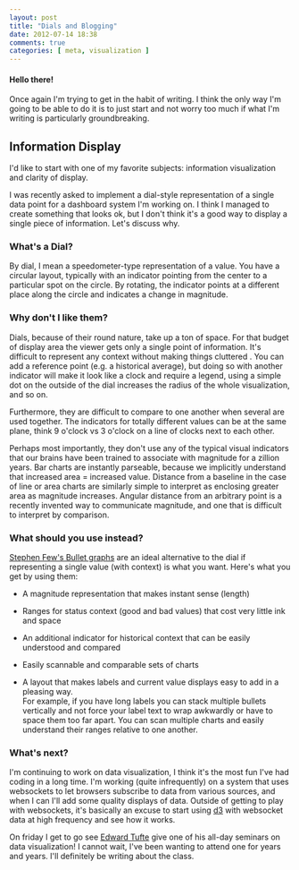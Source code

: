 ```yaml
---
layout: post
title: "Dials and Blogging"
date: 2012-07-14 18:38
comments: true
categories: [ meta, visualization ]
---
```

#### Hello there!
Once again I'm trying to get in the habit of writing.  I think the only way I'm going to be able to do it is to just start and not worry too much if what I'm writing is particularly groundbreaking.

Information Display
-------------------

I'd like to start with one of my favorite subjects: information visualization and clarity of display.

I was recently asked to implement a dial-style representation of a single data point for a dashboard system I'm working on.  I think I managed to create something that looks ok, but I don't think it's a good way to display a single piece of information.  Let's discuss why.

### What's a Dial?

By dial, I mean a speedometer-type representation of a value.  You have a circular layout, typically with an indicator pointing from the center to a particular spot on the circle.  By rotating, the indicator points at a different place along the circle and indicates a change in magnitude.

### Why don't I like them?

Dials, because of their round nature, take up a ton of space.  For that budget of display area the viewer gets only a single point of information.  It's difficult to represent any context without making things cluttered .  You can add a reference point (e.g. a historical average), but doing so with another indicator will make it look like a clock and require a legend, using a simple dot on the outside of the dial increases the radius of the whole visualization, and so on.

Furthermore, they are difficult to compare to one another when several are used together.  The indicators for totally different values can be at the same plane, think 9 o'clock vs 3 o'clock on a line of clocks next to each other.

Perhaps most importantly, they don't use any of the typical visual indicators that our brains have been trained to associate with magnitude for a zillion years.  Bar charts are instantly parseable, because we implicitly understand that increased area = increased value.  Distance from a baseline in the case of line or area charts are similarly simple to interpret as enclosing greater area as magnitude increases.  Angular distance from an arbitrary point is a recently invented way to communicate magnitude, and one that is difficult to interpret by comparison.

### What should you use instead?

[Stephen Few's Bullet graphs](https://en.wikipedia.org/wiki/Bullet_graph) are an ideal alternative to the dial if representing a single value (with context) is what you want.  Here's what you get by using them:

  * A magnitude representation that makes instant sense (length)

  * Ranges for status context (good and bad values) that cost very little ink and space

  * An additional indicator for historical context that can be easily understood and compared

  * Easily scannable and comparable sets of charts

  * A layout that makes labels and current value displays easy to add in a pleasing way.  
    For example, if you have long labels you can stack multiple bullets vertically and not force your label text to wrap awkwardly or have to space them too far apart.  You can scan multiple charts and easily understand their ranges relative to one another.

### What's next?

I'm continuing to work on data visualization, I think it's the most fun I've had coding in a long time.  I'm working (quite infrequently) on a system that uses websockets to let browsers subscribe to data from various sources, and when I can I'll add some quality displays of data.  Outside of getting to play with websockets, it's basically an excuse to start using [d3](http://d3js.org/) with websocket data at high frequency and see how it works.

On friday I get to go see [Edward Tufte](https://en.wikipedia.org/wiki/Edward_Tufte) give one of his all-day seminars on data visualization!  I cannot wait, I've been wanting to attend one for years and years.  I'll definitely be writing about the class.
